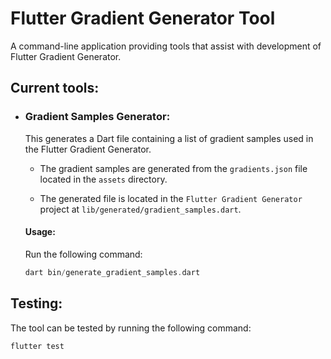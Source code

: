 # Flutter Gradient Generator Tool

A command-line application providing tools that assist with development of Flutter Gradient Generator.

## Current tools:
- ### Gradient Samples Generator: 
  
  This generates a Dart file containing a list of gradient samples used in the Flutter Gradient Generator.

  - The gradient samples are generated from the `gradients.json` file located in the `assets` directory.

  - The generated file is located in the `Flutter Gradient Generator` project at `lib/generated/gradient_samples.dart`.


  #### Usage: 
  Run the following command:
  ```dart
  dart bin/generate_gradient_samples.dart
  ```

## Testing:
The tool can be tested by running the following command:
```dart
flutter test
```